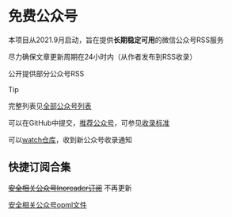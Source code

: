# 免费公众号

本项目从2021.9月启动，旨在提供**长期稳定可用**的微信公众号RSS服务

尽力确保文章更新周期在24小时内（从作者发布到RSS收录）

公开提供部分公众号RSS

> [!TIP]
> 完整列表见[全部公众号列表](./all)

可以在GitHub中提交，[推荐公众号](https://github.com/ttttmr/wechat2rss/issues)，可参见[收录标准](https://wechat2rss.xlab.app/list/new)

可以[watch仓库](https://github.com/ttttmr/Wechat2RSS)，收到新公众号收录通知

## 快捷订阅合集

~~[安全相关公众号Inoreader订阅](https://www.inoreader.com/bundle/0014cd641489)~~ 不再更新

[安全相关公众号opml文件](https://wechat2rss.xlab.app/opml/sec.opml)
